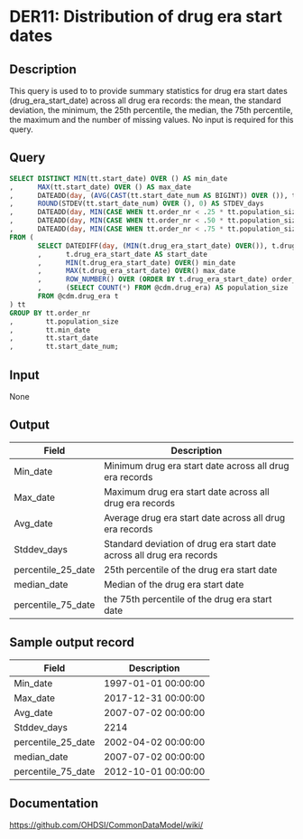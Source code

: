 <!---
Group:drug era
Name:DER11 Distribution of drug era start dates
Author:Patrick Ryan
CDM Version: 5.0
-->

# DER11: Distribution of drug era start dates

## Description
This query is used to to provide summary statistics for drug era start dates (drug_era_start_date) across all drug era records: the mean, the standard deviation, the minimum, the 25th percentile, the median, the 75th percentile, the maximum and the number of missing values. No input is required for this query.

## Query
```sql
SELECT DISTINCT MIN(tt.start_date) OVER () AS min_date
,      MAX(tt.start_date) OVER () AS max_date
,      DATEADD(day, (AVG(CAST(tt.start_date_num AS BIGINT)) OVER ()), tt.min_date) AS avg_date
,      ROUND(STDEV(tt.start_date_num) OVER (), 0) AS STDEV_days
,      DATEADD(day, MIN(CASE WHEN tt.order_nr < .25 * tt.population_size THEN 9999 ELSE tt.start_date_num END) over (), tt.min_date) AS percentile_25_date
,      DATEADD(day, MIN(CASE WHEN tt.order_nr < .50 * tt.population_size THEN 9999 ELSE tt.start_date_num END) over (), tt.min_date) AS median_date
,      DATEADD(day, MIN(CASE WHEN tt.order_nr < .75 * tt.population_size THEN 9999 ELSE tt.start_date_num END) over (), tt.min_date) AS percentile_75_date
FROM (
       SELECT DATEDIFF(day, (MIN(t.drug_era_start_date) OVER()), t.drug_era_start_date) AS start_date_num
       ,      t.drug_era_start_date AS start_date
       ,      MIN(t.drug_era_start_date) OVER() min_date
       ,      MAX(t.drug_era_start_date) OVER() max_date
       ,      ROW_NUMBER() OVER (ORDER BY t.drug_era_start_date) order_nr
       ,      (SELECT COUNT(*) FROM @cdm.drug_era) AS population_size
       FROM @cdm.drug_era t
) tt
GROUP BY tt.order_nr
,        tt.population_size
,        tt.min_date
,        tt.start_date
,        tt.start_date_num;
```

## Input

None

## Output

|  Field |  Description |
| --- | --- | 
| Min_date | Minimum drug era start date across all drug era records |
| Max_date | Maximum drug era start date across all drug era records |
| Avg_date | Average drug era start date across all drug era records |
| Stddev_days | Standard deviation of drug era start date across all drug era records |
| percentile_25_date | 25th percentile of the drug era start date |
| median_date | Median of the drug era start date |
| percentile_75_date | the 75th percentile of the drug era start date |

## Sample output record

|  Field |  Description |
| --- | --- |
| Min_date | 1997-01-01 00:00:00 |
| Max_date | 2017-12-31 00:00:00 |
| Avg_date | 2007-07-02 00:00:00 |
| Stddev_days | 2214 |
| percentile_25_date | 2002-04-02 00:00:00 |
| median_date | 2007-07-02 00:00:00 |
| percentile_75_date | 2012-10-01 00:00:00 |



## Documentation
https://github.com/OHDSI/CommonDataModel/wiki/
